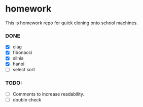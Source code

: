 # homework
This is homework repo for quick cloning onto school machines.
### DONE
- [x] ciag
- [x] fibonacci
- [x] silnia
- [x] hanoi 
- [ ] select sort
### TODO:
- [ ] Comments to increase readability.
- [ ] double check
